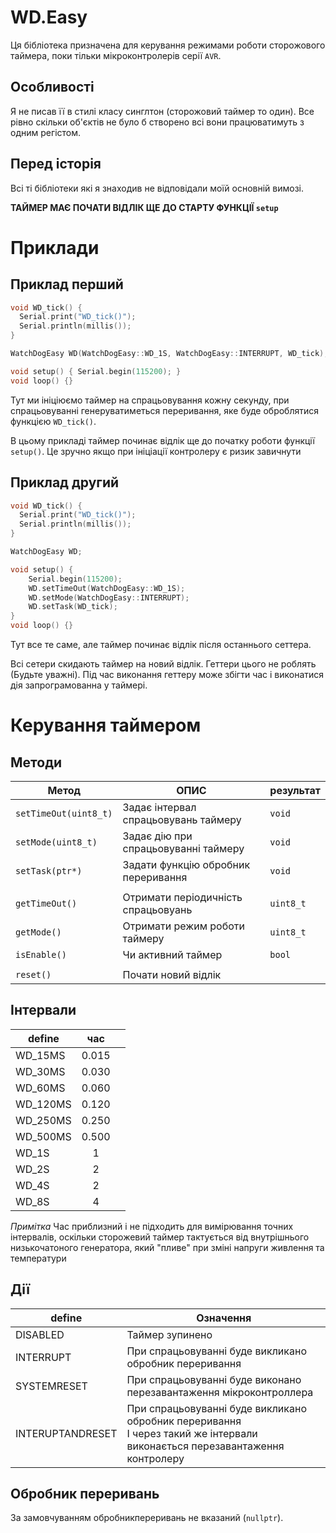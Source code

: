# WD.Easy

Ця бібліотека призначена для керування режимами роботи сторожового таймера, поки тільки мікроконтролерів серії `AVR`.

## Особливості

Я не писав її в стилі класу синглтон (сторожовий таймер то один). Все рівно скільки об'єктів не було б створено всі вони працюватимуть з одним регістом.

## Перед історія

Всі ті бібліотеки які я знаходив не відповідали моїй основній вимозі.

__ТАЙМЕР МАЄ ПОЧАТИ ВІДЛІК ЩЕ ДО СТАРТУ ФУНКЦІЇ `setup`__

# Приклади

## Приклад перший
```cpp
void WD_tick() {
  Serial.print("WD_tick()");
  Serial.println(millis());
}

WatchDogEasy WD(WatchDogEasy::WD_1S, WatchDogEasy::INTERRUPT, WD_tick);

void setup() { Serial.begin(115200); }
void loop() {}
```
Тут ми ініціюємо таймер на спрацьовування кожну секунду, при спрацьовуванні генеруватиметься переривання, яке буде оброблятися функцією `WD_tick()`.

В цьому прикладі таймер починає відлік ще до початку роботи функції  `setup()`. Це зручно якщо при ініціації контролеру є ризик завичнути

## Приклад другий

```cpp
void WD_tick() {
  Serial.print("WD_tick()");
  Serial.println(millis());
}

WatchDogEasy WD;

void setup() { 
    Serial.begin(115200);
    WD.setTimeOut(WatchDogEasy::WD_1S); 
    WD.setMode(WatchDogEasy::INTERRUPT); 
    WD.setTask(WD_tick); 
}
void loop() {}
```

Тут все те саме, але таймер починає відлік після останнього сеттера. 

Всі сетери скидають таймер на новий відлік.
Геттери цього не роблять (Будьте уважні). Під час виконання геттеру може збігти час і виконатися дія запрограмованна у таймері.

# Керування таймером

## Методи
|       Метод         |     ОПИС                           |результат|
|---------------------|------------------------------------|-|
|`setTimeOut(uint8_t)`|Задає інтервал спрацьовувань таймеру|`void`   |
|`setMode(uint8_t)`   |Задає дію при спрацьовуванні таймеру|`void`   |
|`setTask(ptr*)`      |Задати функцію обробник переривання |`void`   |
|||                                                                  |
|`getTimeOut()`       |Отримати періодичність спрацьовуань |`uint8_t`|
|`getMode()`          |Отримати режим роботи таймеру       |`uint8_t`|
|`isEnable()`         |Чи активний таймер                  |`bool`   |
|||                                                                  |
|`reset()`            |Почати новий відлік                          ||



## Інтервали
|define  |  час| |
|--------|:---:|-|
|WD_15MS |0.015| |
|WD_30MS |0.030| |
|WD_60MS |0.060| |
|WD_120MS|0.120| |
|WD_250MS|0.250| |
|WD_500MS|0.500| |
|WD_1S   |1    | |
|WD_2S   |2    | |
|WD_4S   |2    | |
|WD_8S   |4    | |

_Примітка_ Час приблизний і не підходить для вимірювання точних інтервалів, оскільки сторожевий таймер тактується від внутрішнього низькочатоного генератора, який "пливе" при зміні напруги живлення та температури

## Дії
|define|Означення|
|-|-|
|DISABLED|Таймер зупинено|
|INTERRUPT|При спрацьовуванні буде викликано обробник переривання|
|SYSTEMRESET|При спрацьовуванні буде виконано перезавантаження мікроконтроллера|
|INTERUPTANDRESET|При спрацьовуванні буде викликано обробник переривання</br> І через такий же інтервали виконається перезавантаження контролеру|

## Обробник переривань

За замовчуванням обробникпереривань не вказаний (`nullptr`).